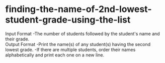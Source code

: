 # finding-the-name-of-2nd-lowest-student-grade-using-the-list
Input Format -The number of students followed by the student's name and their grade.  
Output Format -Print the name(s) of any student(s) having the second lowest grade.  -If there are multiple students, order their names alphabetically and print each one on a new line.
